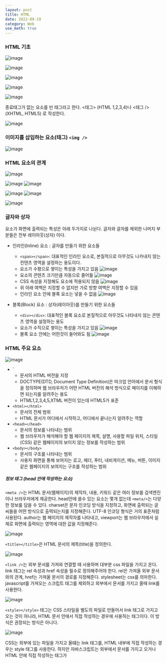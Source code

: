 ```yaml
---
layout: post
title: HTML
date: 2022-09-19
category: Web
use_math: true
---
```


### HTML 기초

![image](https://user-images.githubusercontent.com/61526722/190977005-15573ba2-3242-4c9c-b156-da2c2e336bba.png)

![image](https://user-images.githubusercontent.com/61526722/190977032-03c6ccb3-43bf-4c85-89e9-91453b8db728.png)

![image](https://user-images.githubusercontent.com/61526722/190977049-7f244ece-52cd-4cf7-b384-a20e65dd78b4.png)

![image](https://user-images.githubusercontent.com/61526722/190977064-0067cb66-4c33-41ed-870a-615e13fffd8c.png)

![image](https://user-images.githubusercontent.com/61526722/190977087-fa41ff32-796c-4bec-8b8f-0ccbcb5861a3.png)

종료태그가 없는 요소를 빈 태그라고 한다. <태그> (HTML 1,2,3,4)나 <태그 /> (XHTML, HTML5) 로 작성한다. 

![image](https://user-images.githubusercontent.com/61526722/190977119-c684a070-0b73-4e48-82e9-2058c8ec3726.png)

### 이미지를 삽입하는 요소(태그) `<img />`

![image](https://user-images.githubusercontent.com/61526722/190977243-3f858f9e-c808-4912-97c7-a63fdf4f6843.png)


### HTML 요소의 관계

![image](https://user-images.githubusercontent.com/61526722/190977265-c4a30b41-14e6-48e7-90b4-0c82019240d8.png)

![image](https://user-images.githubusercontent.com/61526722/190978830-1d83635f-a352-4c02-9f4b-8b028387a065.png)
![image](https://user-images.githubusercontent.com/61526722/190978849-69369955-6d13-40a7-a8fb-c0fa65fda733.png)

![image](https://user-images.githubusercontent.com/61526722/190978887-fc226ddd-4671-4ace-8717-406c9044250c.png)
![image](https://user-images.githubusercontent.com/61526722/190978918-119cff14-ea9d-4419-831e-e92bc8f1969c.png)

![image](https://user-images.githubusercontent.com/61526722/190979002-4ccaa140-9c59-4ef8-a8c1-1d5ddff19054.png)

### 글자와 상자

요소가 화면에 출력되는 특성은 아래 두가지로 나뉜다. 글자와 글자를 제외한 나머지 부분들은 전부 레이아웃(상자) 이다. 

- 인라인(Inline) 요소 : 글자를 만들기 위한 요소들
  - `<span></span>`: 대표적인 인라인 요소로, 본질적으로 아무것도 나카내지 않는 컨텐츠 영역을 설정하는 용도이다. 
  - 요소가 수평으로 쌓이는 특성을 가지고 있음
![image](https://user-images.githubusercontent.com/61526722/190979987-c8c1ec06-0273-47d1-993a-7bc096f784f3.png)
  - 요소의 콘텐츠 크기만큼 자동으로 줄어듦
![image](https://user-images.githubusercontent.com/61526722/190980042-db0c1019-0119-4a7e-abd2-4862637a21a0.png)
  - CSS 속성을 지정해도 요소에 적용되지 않음
![image](https://user-images.githubusercontent.com/61526722/190980082-e7445048-d0fe-4cb2-b0fb-6f0c076768f6.png)
  - 위 아래 여백은 지정할 수 없지만 가로 방향 여백은 지정할 수 있음
  - 인라인 요소 안에 블록 요소는 넣을 수 없음
![image](https://user-images.githubusercontent.com/61526722/190980517-43b76aab-3575-4116-a9b4-a55672243970.png)

- 블록(Block) 요소 : 상자(레이아웃)를 만들기 위한 요소들
  - `<div></div>`: 대표적인 블록 요소로 본질적으로 아무것도 나타내지 않는 콘텐츠 영역을 설정하는 용도
  - 요소가 수직으로 쌓이는 특성을 가지고 있음
![image](https://user-images.githubusercontent.com/61526722/190980921-eda5815f-b811-42fa-bdb2-d8ce96437387.png)
   - 블록 요소 안에는 어떤것이 들어와도 됨
   ![image](https://user-images.githubusercontent.com/61526722/190981176-48abe06a-d76f-4b1e-9e2d-198ef3a20e89.png)


### HTML 주요 요소

![image](https://user-images.githubusercontent.com/61526722/190981548-5a8f0cfc-9835-422d-ac5c-415399fb021e.png)

- <!DOCTYPE html>`
  - 문서의 HTML 버전을 지정
  - DOCTYPE(DTD, Document Type Definition)은 마크업 언어에서 문서 형식을 정의하며 웹 브라우저가 어떤 HTML 버전의 해석 방식으로 페이지를 이해하면 되는지를 알려주는 용도
  - HTML1,2,3,4,5,XTML 버전이 있는데 HTML5가 표준
- `<html></html>`
  - 문서의 전체 범위
  - HTML 문서가 어디에서 시작하고, 어디에서 끝나는지 알려주는 역할
- `<head></head>`
  - 문서의 정보를 나타내는 범위
  - 웹 브라우저가 해석해야 할 웹 페이지의 제목, 설명, 사용할 파일 위치, 스타일(CSS) 같은 웹페이지의 보이지 않는 정보를 작성하는 범위
- `<body></body>`
  - 문서의 구조를 나타내는 범위
  - 사용자 화면을 통해 보여지는 로고, 헤더, 푸터, 내비게이션, 메뉴, 버튼, 이미지 같은 웹페이지의 보여지는 구조를 작성하는 범위


##### 정보 태그 (head 안에 작성하는 요소)

`<meta />`는 HTML 문서(웹페이지)의 제작자, 내용, 키워드 같은 여러 정보를 검색엔진이나 브라우저에게 제공한다. head안에 쓸수 있는 요소는 몇개 없는데 `<meta/>`는 다양한 정보를 담을 수 있다. charset은 문자 인코딩 방식을 지정하고, 화면에 출력되는 글씨들을 어떤 방식으로 출력되는지를 지정해준다. UTF-8 인코딩 형식은 거의 표준처럼 사용된다. author는 웹 페이지의 제작자를 나타내고, viewport는 웹 브라우저에서 실제로 화면에 출력되는 영역에 대한 값을 지정해준다. 

![image](https://user-images.githubusercontent.com/61526722/191138711-51a3c94c-18da-4514-a4ec-83c4108abbee.png)


`<title></title>`은 HTML 문서의 제목(title)을 정의한다. 

![image](https://user-images.githubusercontent.com/61526722/191141199-28224fcf-ce2e-492c-914f-5f7a01b6d75e.png)

`<link />`는 외부 문서를 가져와 연결할 때 사용하며 대부분 css 파일을 가지고 온다. link 태그는 rel 속성과 href 속성을 필수로 정의해주어야 한다. rel은 가져올 외부 문서와의 관계, href는 가져올 문서의 경로를 지정해준다. stylesheet는 css를 의마한다. javascript를 가져오는 스크립트 태그를 제외하고 외부에서 문서를 가지고 올때 link를 사용한다. 

![image](https://user-images.githubusercontent.com/61526722/191141586-4c01e644-efef-414f-a182-b7dc5681f49f.png)

`<style></style>` 태그는 CSS 스타일을 별도의 파일로 만들어서 link 태그로 가지고 오는 것이 아니라,  HTML 문서 안에서 직접 작성하는 경우에 사용하는 태그이다. 이 방식은 권장되는 방식은 아니다. 

![image](https://user-images.githubusercontent.com/61526722/191141710-d72a9e03-0826-47f2-ae21-e15a83ed6ab0.png)

CSS는 외부에 있는 파일을 가지고 올떄는 link 태그를, HTML 내부에 직접 작성하는 경우는 style 태그를 사용한다. 하지만 자바스크립트는 외부에서 문서를 가지고 오거나 HTML 안에 직접 작성하는 태그가 <script>이다.

##### 구조 태그 (boby 안에 작성하는 요소)





